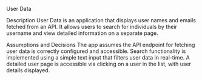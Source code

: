User Data

Description
User Data is an application that displays user names and emails fetched from an API. It allows users to search for individuals by their username and view detailed information on a separate page.

Assumptions and Decisions
The app assumes the API endpoint for fetching user data is correctly configured and accessible.
Search functionality is implemented using a simple text input that filters user data in real-time.
A detailed user page is accessible via clicking on a user in the list, with user details displayed.
